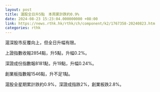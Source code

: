 ```yaml
---
layout: post
title: 滬股全日升5點　本周累計跌約0.9%
date: 2024-08-23 15:23:04.000000000 +08:00
link: https://news.rthk.hk/rthk/ch/component/k2/1767358-20240823.htm
categories: rthk
---
```


滬深股市反覆向上，但全日升幅有限。

上證指數收報2854點，升5點，升幅0.2%。

深證成份指數報8181點，升19點，升幅0.24%。

創業板指數報1546點，升不足1點。

滬股全星期累計跌約0.9%，深證成指跌2%，創業板跌2.8%。

